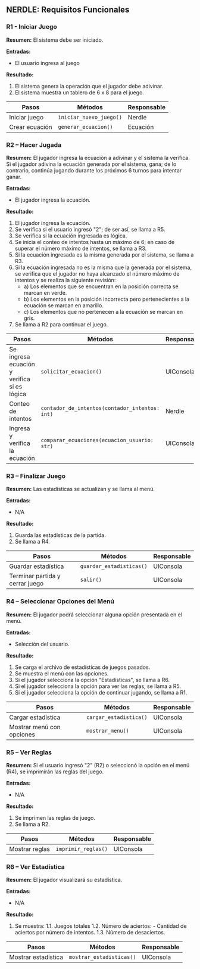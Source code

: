 ## NERDLE: Requisitos Funcionales

### R1 - Iniciar Juego

**Resumen:** El sistema debe ser iniciado.

**Entradas:**
- El usuario ingresa al juego

**Resultado:**
1. El sistema genera la operación que el jugador debe adivinar.
2. El sistema muestra un tablero de 6 x 8 para el juego.

| Pasos           | Métodos                     | Responsable |
|-----------------|-----------------------------|-------------|
| Iniciar juego   | `iniciar_nuevo_juego()`    | Nerdle      |
| Crear ecuación  | `generar_ecuacion()`       | Ecuación    |

### R2 – Hacer Jugada

**Resumen:** El jugador ingresa la ecuación a adivinar y el sistema la verifica. Si el jugador adivina la ecuación generada por el sistema, gana; de lo contrario, continúa jugando durante los próximos 6 turnos para intentar ganar.

**Entradas:**
- El jugador ingresa la ecuación.

**Resultado:**
1. El jugador ingresa la ecuación.
2. Se verifica si el usuario ingresó "2"; de ser así, se llama a R5.
3. Se verifica si la ecuación ingresada es lógica.
4. Se inicia el conteo de intentos hasta un máximo de 6; en caso de superar el número máximo de intentos, se llama a R3.
5. Si la ecuación ingresada es la misma generada por el sistema, se llama a R3.
6. Si la ecuación ingresada no es la misma que la generada por el sistema, se verifica que el jugador no haya alcanzado el número máximo de intentos y se realiza la siguiente revisión:
   - a) Los elementos que se encuentran en la posición correcta se marcan en verde.
   - b) Los elementos en la posición incorrecta pero pertenecientes a la ecuación se marcan en amarillo.
   - c) Los elementos que no pertenecen a la ecuación se marcan en gris.
7. Se llama a R2 para continuar el juego.

| Pasos                                      | Métodos                                             | Responsable  |
|--------------------------------------------|-----------------------------------------------------|--------------|
| Se ingresa ecuación y verifica si es lógica | `solicitar_ecuacion()`                              | UIConsola    |
| Conteo de intentos                          | `contador_de_intentos(contador_intentos: int)`      | Nerdle       |
| Ingresa y verifica la ecuación             | `comparar_ecuaciones(ecuacion_usuario: str)`        | UIConsola    |

### R3 – Finalizar Juego

**Resumen:** Las estadísticas se actualizan y se llama al menú.

**Entradas:**
- N/A

**Resultado:**
1. Guarda las estadísticas de la partida.
2. Se llama a R4.

| Pasos                               | Métodos                           | Responsable |
|-------------------------------------|-----------------------------------|-------------|
| Guardar estadística                | `guardar_estadisticas()`         | UIConsola   |
| Terminar partida y cerrar juego     | `salir()`                         | UIConsola   |

### R4 – Seleccionar Opciones del Menú

**Resumen:** El jugador podrá seleccionar alguna opción presentada en el menú.

**Entradas:**
- Selección del usuario.

**Resultado:**
1. Se carga el archivo de estadísticas de juegos pasados.
2. Se muestra el menú con las opciones.
3. Si el jugador selecciona la opción "Estadísticas", se llama a R6.
4. Si el jugador selecciona la opción para ver las reglas, se llama a R5.
5. Si el jugador selecciona la opción de continuar jugando, se llama a R1.

| Pasos                           | Métodos                    | Responsable |
|---------------------------------|----------------------------|-------------|
| Cargar estadística              | `cargar_estadistica()`     | UIConsola   |
| Mostrar menú con opciones       | `mostrar_menu()`           | UIConsola   |

### R5 – Ver Reglas

**Resumen:** Si el usuario ingresó "2" (R2) o seleccionó la opción en el menú (R4), se imprimirán las reglas del juego.

**Entradas:**
- N/A

**Resultado:**
1. Se imprimen las reglas de juego.
2. Se llama a R2.

| Pasos                  | Métodos                   | Responsable |
|------------------------|---------------------------|-------------|
| Mostrar reglas         | `imprimir_reglas()`       | UIConsola   |

### R6 – Ver Estadística

**Resumen:** El jugador visualizará su estadística.

**Entradas:**
- N/A

**Resultado:**
1. Se muestra:
   1.1. Juegos totales
   1.2. Número de aciertos:
        - Cantidad de aciertos por número de intentos.
   1.3. Número de desaciertos.

| Pasos                  | Métodos                      | Responsable |
|------------------------|------------------------------|-------------|
| Mostrar estadística    | `mostrar_estadisticas()`    | UIConsola   |

